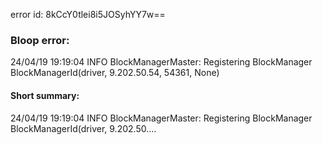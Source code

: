 error id: 8kCcY0tlei8i5JOSyhYY7w==
### Bloop error:

24/04/19 19:19:04 INFO BlockManagerMaster: Registering BlockManager BlockManagerId(driver, 9.202.50.54, 54361, None)
#### Short summary: 

24/04/19 19:19:04 INFO BlockManagerMaster: Registering BlockManager BlockManagerId(driver, 9.202.50....